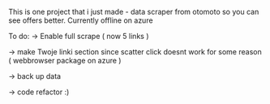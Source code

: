 This is one project that i just made - data scraper from otomoto so you can see offers better. Currently offline on azure 

To do:
-> Enable full scrape  ( now 5 links ) 

-> make Twoje linki section since scatter click doesnt work for some reason ( webbrowser package on azure )

-> back up data

-> code refactor :) 
